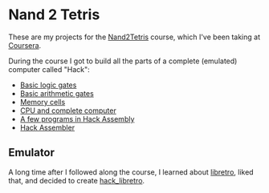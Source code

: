 Nand 2 Tetris
=============

These are my projects for the [Nand2Tetris](http://www.nand2tetris.org/) course, which I've been taking at [Coursera](https://www.coursera.org/course/nand2tetris1).

During the course I got to build all the parts of a complete (emulated) computer called "Hack":

- [Basic logic gates](01)
- [Basic arithmetic gates](02)
- [Memory cells](03)
- [CPU and complete computer](05)
- [A few programs in Hack Assembly](04)
- [Hack Assembler](06)

Emulator
--------

A long time after I followed along the course, I learned about [libretro](https://www.libretro.com/), liked that, and decided to create [hack_libretro](libretro).
